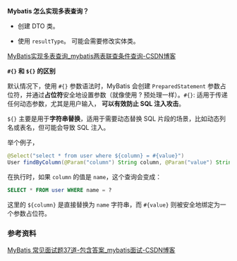 **Mybatis 怎么实现多表查询？**

- 创建 DTO 类。

- 使用 `resultType`。 可能会需要修改实体类。

[MyBatis实现多表查询_mybatis两表联查条件查询-CSDN博客](https://blog.csdn.net/Mq_sir/article/details/116400731)



**`#{}` 和 `${}` 的区别**

 默认情况下，使用 `#{}` 参数语法时，MyBatis 会创建 `PreparedStatement` 参数占位符，并通过**占位符**安全地设置参数（就像使用 ? 预处理一样）。`#{}`: 适用于传递任何动态参数，尤其是用户输入， **可以有效防止 SQL 注入攻击**。

 `${}` 主要是用于**字符串替换**，适用于需要动态替换 SQL 片段的场景，比如动态列名或表名，但可能会导致 SQL 注入。

举个例子，

```java
@Select("select * from user where ${column} = #{value}")
User findByColumn(@Param("column") String column, @Param("value") String value);
```

在执行时，如果 `column` 的值是 `name`，这个查询会变成：

```sql
SELECT * FROM user WHERE name = ?
```

这里的 `${column}` 是直接替换为 `name` 字符串，而 `#{value}` 则被安全地绑定为一个参数占位符。





### 参考资料

[MyBatis 常见面试题37道-包含答案_mybatis面试-CSDN博客](https://blog.csdn.net/Wyxl990/article/details/136049772)